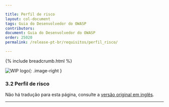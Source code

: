 ```yaml
---

title: Perfil de risco
layout: col-document
tags: Guia do Desenvolvedor do OWASP
contributors:
document: Guia do Desenvolvedor do OWASP
order: 25020
permalink: /release-pt-br/requisitos/perfil_risco/

---
```


{% include breadcrumb.html %}

<style type="text/css">
.image-right {
  height: 180px;
  display: block;
  margin-left: auto;
  margin-right: auto;
  float: right;
}
</style>

![WIP logo](../../../assets/images/dg_wip.png "Trabalho em andamento"){: .image-right }

### 3.2 Perfil de risco

Não há tradução para esta página, consulte a [versão original em inglês][release0502].

----

[release0502]: https://github.com/OWASP/www-project-developer-guide/blob/main/draft/05-requirements/02-risk.md
